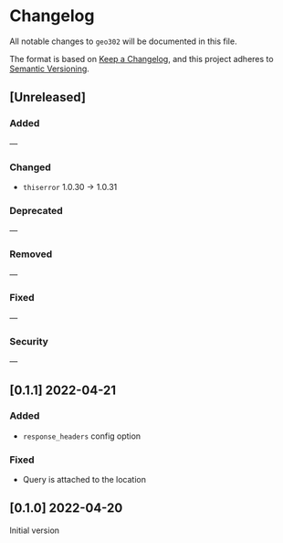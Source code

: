 # Changelog

All notable changes to `geo302` will be documented in this file.

The format is based on [Keep a Changelog](https://keepachangelog.com/en/1.0.0/),
and this project adheres to [Semantic Versioning](https://semver.org/spec/v2.0.0.html).

## [Unreleased]

### Added

—

### Changed

- `thiserror` 1.0.30 -> 1.0.31

### Deprecated

—

### Removed

—

### Fixed

—

### Security

—

## [0.1.1] 2022-04-21

### Added

- `response_headers` config option

### Fixed

- Query is attached to the location

## [0.1.0] 2022-04-20

Initial version
